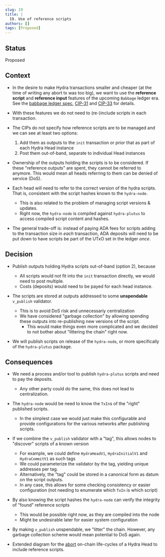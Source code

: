 ```yaml
---
slug: 19
title: | 
  19. Use of reference scripts
authors: []
tags: [Proposed]
---
```


## Status

Proposed

## Context

* In the desire to make Hydra transactions smaller and cheaper (at the time of writing any abort tx was too big), we want to use the **reference script** and **reference input** features of the upcoming `Babbage` ledger era. See the [babbage ledger spec](https://hydra.iohk.io/build/16861604/download/1/babbage-changes.pdf), [CIP-31](https://github.com/cardano-foundation/CIPs/tree/master/CIP-0031) and [CIP-33](https://github.com/cardano-foundation/CIPs/tree/master/CIP-0033) for details.

* With these features we do not need to (re-)include scripts in each transaction.

* The CIPs do not specify how reference scripts are to be managed and we can see at least two options:
  1. Add them as outputs to the `init` transaction or prior that as part of each Hydra Head instance
  2. Post them out-of-band, separate to individual Head instances

* Ownership of the outputs holding the scripts is to be considered. If these "reference outputs" are spent, they cannot be referred to anymore. This would mean all heads referring to them can be denied of service (DoS).

* Each head will need to refer to the correct version of the hydra scripts. That is, consistent with the script hashes known to the `hydra-node`.
  + This is also related to the problem of managing script versions & updates.
  + Right now, the `hydra-node` is compiled against `hydra-plutus` to access compiled script content and hashes.

* The general trade-off is: instead of paying ADA fees for scripts adding to the transaction size in _each_ transaction, ADA deposits will need to be put down to have scripts be part of the UTxO set in the ledger _once_.

## Decision

* Publish outputs holding Hydra scripts out-of-band (option 2), because
  + All scripts would not fit into the `init` transaction directly, we would need to post multiple.
  + Costs (deposits) would need to be payed for each head instance.

* The scripts are stored at outputs addressed to some **unspendable** `v_publish` validator.
  + This is to avoid DoS risk and unnecessariy centralization
  + We have considered "garbage collection" by allowing spending these outputs into re-publishing new versions of the script.
    - This would make things even more complicated and we decided to not bother about "littering the chain" right now.

* We will publish scripts on release of the `hydra-node`, or more specifically of the `hydra-plutus` package.

## Consequences

* We need a process and/or tool to publish `hydra-plutus` scripts and need to pay the deposits.
  + Any other party could do the same, this does not lead to centralization.

* The `hydra-node` would be need to know the `TxIn`s of the "right" published scripts.
  + In the simplest case we would just make this configurable and provide configurations for the various networks after publishing scripts.

* If we combine the `v_publish` validator with a "tag", this allows nodes to "discover" scripts of a known version 
  + For example, we could define `HydraHeadV1`, `HydraInitialV1` and `HydraCommitV1` as such tags
  + We could parameterize the validator by the tag, yielding unique addresses per tag.
  + Alternatively, the "tag" could be stored in a canonical form as datum on the script outputs. 
  + In any case, this allows for some checking consistency or easier configuration (not needing to enumerate which `TxIn` is which script)

* By also knowing the script hashes the `hydra-node` can verify the integrity of "found" reference scripts
  + This would be possible right now, as they are compiled into the node
  + Might be undesirable later for easier system configuration

* By making `v_publish` unspendable, we "litter" the chain. However, any garbage collection scheme would mean potential to DoS again.

* Extended diagram for the [abort](img/on-chain-abort-reference-scripts.jpg) on-chain life-cycles of a Hydra Head to include reference scripts.
